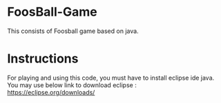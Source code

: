 # FoosBall-Game
This consists of Foosball game based on java.
# Instructions
For playing and using this code, you must have to install eclipse ide java.
You may use below link to download eclipse :
https://eclipse.org/downloads/

